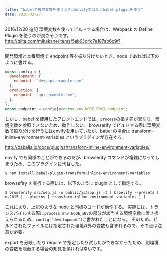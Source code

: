 ```yaml
---
title: "babelで環境変数を使うときはenvifyではなくbabel pluginを使う"
date: 2016-03-27
---
```


2016/12/20 追記
環境変数を使ってビルドする場合は、Webpack の Define Plugin を使うのが良さそうです。
http://qiita.com/mikakane/items/5ab96c4c7e187ab6c9f1

---

開発環境と本番環境で endpoint 等を振り分けたいとき、node であれば以下のように書ける。

```js
const config = {
  development: {
    endpoint: "dev.api.example.com",
  },
  production: {
    endpoint: "api.example.com",
  },
};
const endpoint = config[process.env.NODE_ENV].endpoint;
```

しかし、babel を使用したフロントエンドでは、`process`の指す先が異なり、環境変数を参照できないため、動作しない。
browserify でビルドする際に環境変数で振り分けを行うには[envify](https://github.com/hughsk/envify)を用いていたが、babel の場合は transform-inline-environment-variables というプラグインが存在する。

http://babeljs.io/docs/plugins/transform-inline-environment-variables/

envify でも同様のことができるのだが、browserify コマンドが複雑になってしまうため、このプラグインに代替した。

```shell
$ npm install babel-plugin-transform-inline-environment-variables
```

browsefiry を実行する際には、以下のように plugin として指定する。

```shell
$ browserify src/web.js -o public/js/app.js -t [ babelify --presets [ es2015 ] --plugins [ transform-inline-environment-variables ] ]
```

これにより、上記のような node と同様のコードが動作する。
実際には、トランスパイルする際に`process.env.NODE_ENV`の部分が該当する環境変数に置き換えられるため、`config["development"]`と書かれたことになる。
そのため、ビルドされたファイルには指定された環境以外の変数も含まれるので、その点は注意が必要。

export を分岐したり require で指定したり試したができなかったため、別環境の変数を隠蔽する場合の知見を頂ければ幸いです。
